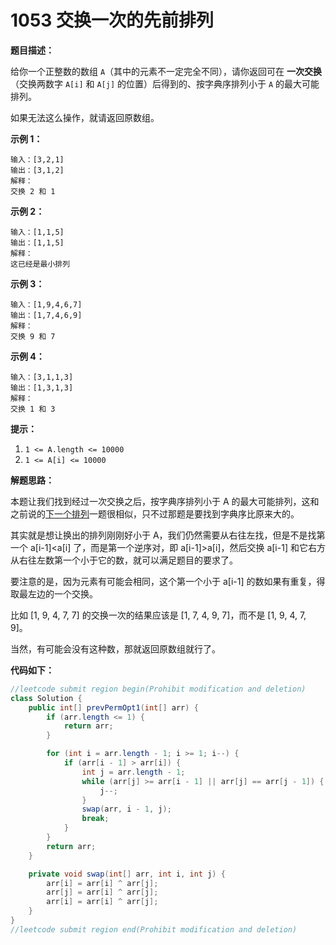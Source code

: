 # 1053 交换一次的先前排列

**题目描述：**

给你一个正整数的数组 `A`（其中的元素不一定完全不同），请你返回可在 **一次交换**（交换两数字 `A[i]` 和 `A[j]` 的位置）后得到的、按字典序排列小于 `A` 的最大可能排列。

如果无法这么操作，就请返回原数组。

**示例 1：**

```text
输入：[3,2,1]
输出：[3,1,2]
解释：
交换 2 和 1
```

**示例 2：**

```text
输入：[1,1,5]
输出：[1,1,5]
解释： 
这已经是最小排列
```

**示例 3：**

```text
输入：[1,9,4,6,7]
输出：[1,7,4,6,9]
解释：
交换 9 和 7
```

**示例 4：**

```text
输入：[3,1,1,3]
输出：[1,3,1,3]
解释：
交换 1 和 3
```

**提示：**

1. `1 <= A.length <= 10000`
2. `1 <= A[i] <= 10000`

**解题思路：**

本题让我们找到经过一次交换之后，按字典序排列小于 A 的最大可能排列，这和之前说的[下一个排列](https://zhuanlan.zhihu.com/p/78078400)一题很相似，只不过那题是要找到字典序比原来大的。

其实就是想让换出的排列刚刚好小于 A，我们仍然需要从右往左找，但是不是找第一个 a[i-1]<a[i] 了，而是第一个逆序对，即 a[i-1]>a[i]，然后交换 a[i-1] 和它右方从右往左数第一个小于它的数，就可以满足题目的要求了。

要注意的是，因为元素有可能会相同，这个第一个小于 a[i-1] 的数如果有重复，得取最左边的一个交换。

比如 [1, 9, 4, 7, 7] 的交换一次的结果应该是 [1, 7, 4, 9, 7]，而不是 [1, 9, 4, 7, 9]。

当然，有可能会没有这种数，那就返回原数组就行了。

**代码如下：**

```java
//leetcode submit region begin(Prohibit modification and deletion)
class Solution {
    public int[] prevPermOpt1(int[] arr) {
        if (arr.length <= 1) {
            return arr;
        }

        for (int i = arr.length - 1; i >= 1; i--) {
            if (arr[i - 1] > arr[i]) {
                int j = arr.length - 1;
                while (arr[j] >= arr[i - 1] || arr[j] == arr[j - 1]) {
                    j--;
                }
                swap(arr, i - 1, j);
                break;
            }
        }
        return arr;
    }

    private void swap(int[] arr, int i, int j) {
        arr[i] = arr[i] ^ arr[j];
        arr[j] = arr[i] ^ arr[j];
        arr[i] = arr[i] ^ arr[j];
    }
}
//leetcode submit region end(Prohibit modification and deletion)
```

